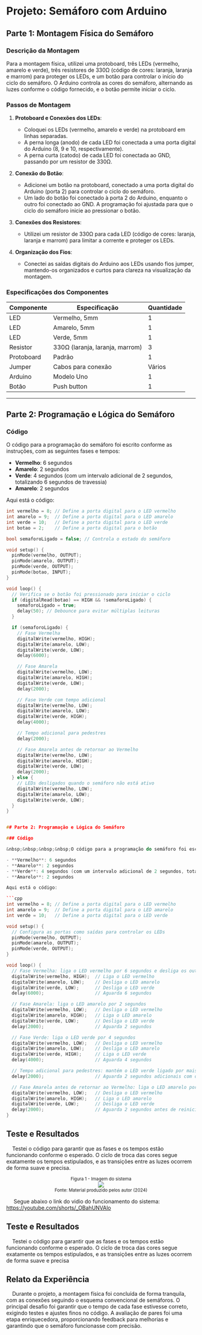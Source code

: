 # Projeto: Semáforo com Arduino

## Parte 1: Montagem Física do Semáforo

### Descrição da Montagem
Para a montagem física, utilizei uma protoboard, três LEDs (vermelho, amarelo e verde), três resistores de 330Ω (código de cores: laranja, laranja e marrom) para proteger os LEDs, e um botão para controlar o início do ciclo do semáforo. O Arduino controla as cores do semáforo, alternando as luzes conforme o código fornecido, e o botão permite iniciar o ciclo.

### Passos de Montagem
1. **Protoboard e Conexões dos LEDs**:
   - Coloquei os LEDs (vermelho, amarelo e verde) na protoboard em linhas separadas.
   - A perna longa (anodo) de cada LED foi conectada a uma porta digital do Arduino (8, 9 e 10, respectivamente).
   - A perna curta (catodo) de cada LED foi conectada ao GND, passando por um resistor de 330Ω.

2. **Conexão do Botão**:
   - Adicionei um botão na protoboard, conectado a uma porta digital do Arduino (porta 2) para controlar o ciclo do semáforo.
   - Um lado do botão foi conectado à porta 2 do Arduino, enquanto o outro foi conectado ao GND. A programação foi ajustada para que o ciclo do semáforo inicie ao pressionar o botão.

3. **Conexões dos Resistores**:
   - Utilizei um resistor de 330Ω para cada LED (código de cores: laranja, laranja e marrom) para limitar a corrente e proteger os LEDs.

4. **Organização dos Fios**:
   - Conectei as saídas digitais do Arduino aos LEDs usando fios jumper, mantendo-os organizados e curtos para clareza na visualização da montagem.

### Especificações dos Componentes

| Componente | Especificação               | Quantidade |
|------------|-----------------------------|------------|
| LED        | Vermelho, 5mm               | 1          |
| LED        | Amarelo, 5mm                | 1          |
| LED        | Verde, 5mm                  | 1          |
| Resistor   | 330Ω (laranja, laranja, marrom) | 3      |
| Protoboard | Padrão                      | 1          |
| Jumper     | Cabos para conexão          | Vários     |
| Arduino    | Modelo Uno                  | 1          |
| Botão      | Push button                 | 1          |

---

## Parte 2: Programação e Lógica do Semáforo

### Código

O código para a programação do semáforo foi escrito conforme as instruções, com as seguintes fases e tempos:

- **Vermelho**: 6 segundos
- **Amarelo**: 2 segundos
- **Verde**: 4 segundos (com um intervalo adicional de 2 segundos, totalizando 6 segundos de travessia)
- **Amarelo**: 2 segundos

Aqui está o código:

```cpp
int vermelho = 8; // Define a porta digital para o LED vermelho
int amarelo = 9;  // Define a porta digital para o LED amarelo
int verde = 10;   // Define a porta digital para o LED verde
int botao = 2;    // Define a porta digital para o botão

bool semaforoLigado = false; // Controla o estado do semáforo

void setup() {
  pinMode(vermelho, OUTPUT);
  pinMode(amarelo, OUTPUT);
  pinMode(verde, OUTPUT);
  pinMode(botao, INPUT);
}

void loop() {
  // Verifica se o botão foi pressionado para iniciar o ciclo
  if (digitalRead(botao) == HIGH && !semaforoLigado) {
    semaforoLigado = true;
    delay(50); // Debounce para evitar múltiplas leituras
  }

  if (semaforoLigado) {
    // Fase Vermelha
    digitalWrite(vermelho, HIGH);
    digitalWrite(amarelo, LOW);
    digitalWrite(verde, LOW);
    delay(6000);

    // Fase Amarela
    digitalWrite(vermelho, LOW);
    digitalWrite(amarelo, HIGH);
    digitalWrite(verde, LOW);
    delay(2000);

    // Fase Verde com tempo adicional
    digitalWrite(vermelho, LOW);
    digitalWrite(amarelo, LOW);
    digitalWrite(verde, HIGH);
    delay(4000);

    // Tempo adicional para pedestres
    delay(2000);

    // Fase Amarela antes de retornar ao Vermelho
    digitalWrite(vermelho, LOW);
    digitalWrite(amarelo, HIGH);
    digitalWrite(verde, LOW);
    delay(2000);
  } else {
    // LEDs desligados quando o semáforo não está ativo
    digitalWrite(vermelho, LOW);
    digitalWrite(amarelo, LOW);
    digitalWrite(verde, LOW);
  }
}


## Parte 2: Programação e Lógica do Semáforo

### Código

&nbsp;&nbsp;&nbsp;&nbsp;O código para a programação do semáforo foi escrito conforme as instruções, com as seguintes fases e tempos:

- **Vermelho**: 6 segundos
- **Amarelo**: 2 segundos
- **Verde**: 4 segundos (com um intervalo adicional de 2 segundos, totalizando 6 segundos de travessia)
- **Amarelo**: 2 segundos

Aqui está o código:

```cpp
int vermelho = 8; // Define a porta digital para o LED vermelho
int amarelo = 9;  // Define a porta digital para o LED amarelo
int verde = 10;   // Define a porta digital para o LED verde

void setup() {
  // Configura as portas como saídas para controlar os LEDs
  pinMode(vermelho, OUTPUT);
  pinMode(amarelo, OUTPUT);
  pinMode(verde, OUTPUT);
}

void loop() {
  // Fase Vermelha: liga o LED vermelho por 6 segundos e desliga os outros LEDs
  digitalWrite(vermelho, HIGH);  // Liga o LED vermelho
  digitalWrite(amarelo, LOW);    // Desliga o LED amarelo
  digitalWrite(verde, LOW);      // Desliga o LED verde
  delay(6000);                   // Aguarda 6 segundos

  // Fase Amarela: liga o LED amarelo por 2 segundos
  digitalWrite(vermelho, LOW);   // Desliga o LED vermelho
  digitalWrite(amarelo, HIGH);   // Liga o LED amarelo
  digitalWrite(verde, LOW);      // Desliga o LED verde
  delay(2000);                   // Aguarda 2 segundos

  // Fase Verde: liga o LED verde por 4 segundos
  digitalWrite(vermelho, LOW);   // Desliga o LED vermelho
  digitalWrite(amarelo, LOW);    // Desliga o LED amarelo
  digitalWrite(verde, HIGH);     // Liga o LED verde
  delay(4000);                   // Aguarda 4 segundos

  // Tempo adicional para pedestres: mantém o LED verde ligado por mais 2 segundos
  delay(2000);                   // Aguarda 2 segundos adicionais com o LED verde ligado

  // Fase Amarela antes de retornar ao Vermelho: liga o LED amarelo por 2 segundos
  digitalWrite(vermelho, LOW);   // Desliga o LED vermelho
  digitalWrite(amarelo, HIGH);   // Liga o LED amarelo
  digitalWrite(verde, LOW);      // Desliga o LED verde
  delay(2000);                   // Aguarda 2 segundos antes de reiniciar o ciclo
}

```
## Teste e Resultados
&nbsp;&nbsp;&nbsp;&nbsp;Testei o código para garantir que as fases e os tempos estão funcionando conforme o esperado. O ciclo de troca das cores segue exatamente os tempos estipulados, e as transições entre as luzes ocorrem de forma suave e precisa.


<div align="center">
<sub>Figura 1 - Imagem do sistema </sub>
<br>
<img src="image.jpeg">
<br>
<sup>Fonte: Material produzido pelos autor (2024)</sup>
</div>

&nbsp;&nbsp;&nbsp;&nbsp; Segue abaixo o link do vidio do  funcionamento do sistema:
https://youtube.com/shorts/_OBahUNVAlo

## Teste e Resultados
&nbsp;&nbsp;&nbsp;&nbsp;Testei o código para garantir que as fases e os tempos estão funcionando conforme o esperado. O ciclo de troca das cores segue exatamente os tempos estipulados, e as transições entre as luzes ocorrem de forma suave e precisa


## Relato da Experiência
&nbsp;&nbsp;&nbsp;&nbsp;Durante o projeto, a montagem física foi concluída de forma tranquila, com as conexões seguindo o esquema convencional de semáforos. O principal desafio foi garantir que o tempo de cada fase estivesse correto, exigindo testes e ajustes finos no código. A avaliação de pares foi uma etapa enriquecedora, proporcionando feedback para melhorias e garantindo que o semáforo funcionasse com precisão.